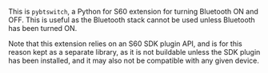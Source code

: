 This is `pybtswitch`, a Python for S60 extension for
turning Bluetooth ON and OFF. This is useful as the
Bluetooth stack cannot be used unless Bluetooth has
been turned ON.

Note that this extension relies on an S60 SDK plugin
API, and is for this reason kept as a separate library,
as it is not buildable unless the SDK plugin has been
installed, and it may also not be compatible with
any given device.

